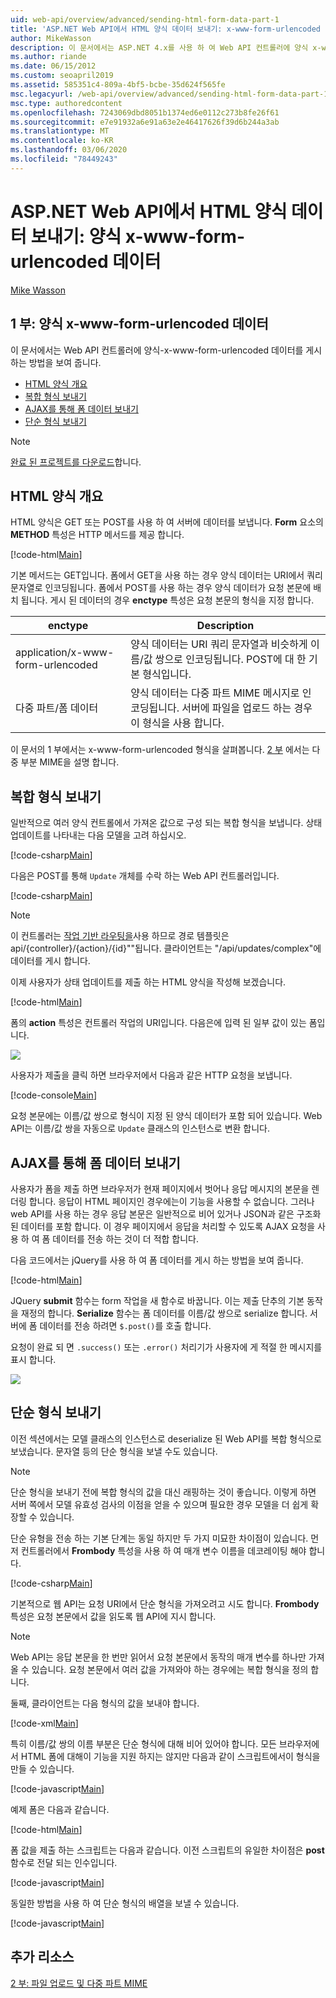 ```yaml
---
uid: web-api/overview/advanced/sending-html-form-data-part-1
title: 'ASP.NET Web API에서 HTML 양식 데이터 보내기: x-www-form-urlencoded Data-ASP.NET 4.x'
author: MikeWasson
description: 이 문서에서는 ASP.NET 4.x를 사용 하 여 Web API 컨트롤러에 양식 x-www-form-urlencoded 데이터를 게시 하는 방법을 보여 줍니다.
ms.author: riande
ms.date: 06/15/2012
ms.custom: seoapril2019
ms.assetid: 585351c4-809a-4bf5-bcbe-35d624f565fe
msc.legacyurl: /web-api/overview/advanced/sending-html-form-data-part-1
msc.type: authoredcontent
ms.openlocfilehash: 7243069dbd8051b1374ed6e0112c273b8fe26f61
ms.sourcegitcommit: e7e91932a6e91a63e2e46417626f39d6b244a3ab
ms.translationtype: MT
ms.contentlocale: ko-KR
ms.lasthandoff: 03/06/2020
ms.locfileid: "78449243"
---
```

# <a name="sending-html-form-data-in-aspnet-web-api-form-urlencoded-data"></a>ASP.NET Web API에서 HTML 양식 데이터 보내기: 양식 x-www-form-urlencoded 데이터

[Mike Wasson](https://github.com/MikeWasson)

## <a name="part-1-form-urlencoded-data"></a>1 부: 양식 x-www-form-urlencoded 데이터

이 문서에서는 Web API 컨트롤러에 양식-x-www-form-urlencoded 데이터를 게시 하는 방법을 보여 줍니다.

- [HTML 양식 개요](#overview_of_html_forms)
- [복합 형식 보내기](#sending_complex_types)
- [AJAX를 통해 폼 데이터 보내기](#sending_form_data_via_ajax)
- [단순 형식 보내기](#sending_simple_types)

> [!NOTE]
> [완료 된 프로젝트를 다운로드](https://code.msdn.microsoft.com/ASPNET-Web-API-Sending-a6f9d007)합니다.

<a id="overview_of_html_forms"></a>
## <a name="overview-of-html-forms"></a>HTML 양식 개요

HTML 양식은 GET 또는 POST를 사용 하 여 서버에 데이터를 보냅니다. **Form** 요소의 **METHOD** 특성은 HTTP 메서드를 제공 합니다.

[!code-html[Main](sending-html-form-data-part-1/samples/sample1.html)]

기본 메서드는 GET입니다. 폼에서 GET을 사용 하는 경우 양식 데이터는 URI에서 쿼리 문자열로 인코딩됩니다. 폼에서 POST를 사용 하는 경우 양식 데이터가 요청 본문에 배치 됩니다. 게시 된 데이터의 경우 **enctype** 특성은 요청 본문의 형식을 지정 합니다.

| enctype | Description |
| --- | --- |
| application/x-www-form-urlencoded | 양식 데이터는 URI 쿼리 문자열과 비슷하게 이름/값 쌍으로 인코딩됩니다. POST에 대 한 기본 형식입니다. |
| 다중 파트/폼 데이터 | 양식 데이터는 다중 파트 MIME 메시지로 인코딩됩니다. 서버에 파일을 업로드 하는 경우이 형식을 사용 합니다. |

이 문서의 1 부에서는 x-www-form-urlencoded 형식을 살펴봅니다. [2 부](sending-html-form-data-part-2.md) 에서는 다중 부분 MIME을 설명 합니다.

<a id="sending_complex_types"></a>
## <a name="sending-complex-types"></a>복합 형식 보내기

일반적으로 여러 양식 컨트롤에서 가져온 값으로 구성 되는 복합 형식을 보냅니다. 상태 업데이트를 나타내는 다음 모델을 고려 하십시오.

[!code-csharp[Main](sending-html-form-data-part-1/samples/sample2.cs)]

다음은 POST를 통해 `Update` 개체를 수락 하는 Web API 컨트롤러입니다.

[!code-csharp[Main](sending-html-form-data-part-1/samples/sample3.cs)]

> [!NOTE]
> 이 컨트롤러는 [작업 기반 라우팅을](../web-api-routing-and-actions/routing-in-aspnet-web-api.md#routing_by_action_name)사용 하므로 경로 템플릿은 api/{controller}/{action}/{id}&quot;&quot;됩니다. 클라이언트는 &quot;/api/updates/complex&quot;에 데이터를 게시 합니다.

이제 사용자가 상태 업데이트를 제출 하는 HTML 양식을 작성해 보겠습니다.

[!code-html[Main](sending-html-form-data-part-1/samples/sample4.html)]

폼의 **action** 특성은 컨트롤러 작업의 URI입니다. 다음은에 입력 된 일부 값이 있는 폼입니다.

![](sending-html-form-data-part-1/_static/image1.png)

사용자가 제출을 클릭 하면 브라우저에서 다음과 같은 HTTP 요청을 보냅니다.

[!code-console[Main](sending-html-form-data-part-1/samples/sample5.cmd)]

요청 본문에는 이름/값 쌍으로 형식이 지정 된 양식 데이터가 포함 되어 있습니다. Web API는 이름/값 쌍을 자동으로 `Update` 클래스의 인스턴스로 변환 합니다.

<a id="sending_form_data_via_ajax"></a>
## <a name="sending-form-data-via-ajax"></a>AJAX를 통해 폼 데이터 보내기

사용자가 폼을 제출 하면 브라우저가 현재 페이지에서 벗어나 응답 메시지의 본문을 렌더링 합니다. 응답이 HTML 페이지인 경우에는이 기능을 사용할 수 없습니다. 그러나 web API를 사용 하는 경우 응답 본문은 일반적으로 비어 있거나 JSON과 같은 구조화 된 데이터를 포함 합니다. 이 경우 페이지에서 응답을 처리할 수 있도록 AJAX 요청을 사용 하 여 폼 데이터를 전송 하는 것이 더 적합 합니다.

다음 코드에서는 jQuery를 사용 하 여 폼 데이터를 게시 하는 방법을 보여 줍니다.

[!code-html[Main](sending-html-form-data-part-1/samples/sample6.html)]

JQuery **submit** 함수는 form 작업을 새 함수로 바꿉니다. 이는 제출 단추의 기본 동작을 재정의 합니다. **Serialize** 함수는 폼 데이터를 이름/값 쌍으로 serialize 합니다. 서버에 폼 데이터를 전송 하려면 `$.post()`를 호출 합니다.

요청이 완료 되 면 `.success()` 또는 `.error()` 처리기가 사용자에 게 적절 한 메시지를 표시 합니다.

![](sending-html-form-data-part-1/_static/image2.png)

<a id="sending_simple_types"></a>
## <a name="sending-simple-types"></a>단순 형식 보내기

이전 섹션에서는 모델 클래스의 인스턴스로 deserialize 된 Web API를 복합 형식으로 보냈습니다. 문자열 등의 단순 형식을 보낼 수도 있습니다.

> [!NOTE]
> 단순 형식을 보내기 전에 복합 형식의 값을 대신 래핑하는 것이 좋습니다. 이렇게 하면 서버 쪽에서 모델 유효성 검사의 이점을 얻을 수 있으며 필요한 경우 모델을 더 쉽게 확장할 수 있습니다.

단순 유형을 전송 하는 기본 단계는 동일 하지만 두 가지 미묘한 차이점이 있습니다. 먼저 컨트롤러에서 **Frombody** 특성을 사용 하 여 매개 변수 이름을 데코레이팅 해야 합니다.

[!code-csharp[Main](sending-html-form-data-part-1/samples/sample7.cs?highlight=3)]

기본적으로 웹 API는 요청 URI에서 단순 형식을 가져오려고 시도 합니다. **Frombody** 특성은 요청 본문에서 값을 읽도록 웹 API에 지시 합니다.

> [!NOTE]
> Web API는 응답 본문을 한 번만 읽어서 요청 본문에서 동작의 매개 변수를 하나만 가져올 수 있습니다. 요청 본문에서 여러 값을 가져와야 하는 경우에는 복합 형식을 정의 합니다.

둘째, 클라이언트는 다음 형식의 값을 보내야 합니다.

[!code-xml[Main](sending-html-form-data-part-1/samples/sample8.xml)]

특히 이름/값 쌍의 이름 부분은 단순 형식에 대해 비어 있어야 합니다. 모든 브라우저에서 HTML 폼에 대해이 기능을 지원 하지는 않지만 다음과 같이 스크립트에서이 형식을 만들 수 있습니다.

[!code-javascript[Main](sending-html-form-data-part-1/samples/sample9.js)]

예제 폼은 다음과 같습니다.

[!code-html[Main](sending-html-form-data-part-1/samples/sample10.html)]

폼 값을 제출 하는 스크립트는 다음과 같습니다. 이전 스크립트의 유일한 차이점은 **post** 함수로 전달 되는 인수입니다.

[!code-javascript[Main](sending-html-form-data-part-1/samples/sample11.js?highlight=2)]

동일한 방법을 사용 하 여 단순 형식의 배열을 보낼 수 있습니다.

[!code-javascript[Main](sending-html-form-data-part-1/samples/sample12.js)]

## <a name="additional-resources"></a>추가 리소스

[2 부: 파일 업로드 및 다중 파트 MIME](sending-html-form-data-part-2.md)
